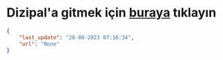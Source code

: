 # Dizipal'a gitmek için [buraya](None) tıklayın
    
```json
{
    "last_update": "28-08-2023 07:16:34",
    "url": "None"
}
```